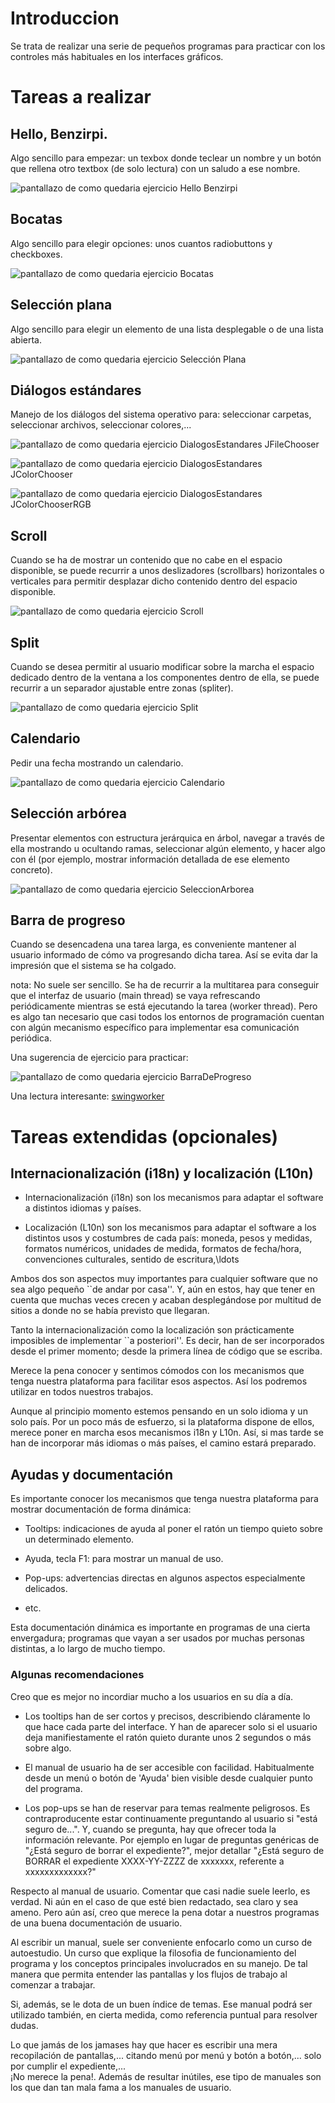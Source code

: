# Introduccion

Se trata de realizar una serie de pequeños programas para practicar con los controles más habituales en los interfaces gráficos.


# Tareas a realizar

## Hello, Benzirpi.

Algo sencillo para empezar: un texbox donde teclear un nombre y un botón que rellena otro textbox (de solo lectura) con un saludo a ese nombre.

![pantallazo de como quedaria ejercicio Hello Benzirpi](./imagenes/HelloBenzirpi-pantallazo-Java.png)

## Bocatas

Algo sencillo para elegir opciones: unos cuantos radiobuttons y checkboxes.

![pantallazo de como quedaria ejercicio Bocatas](./imagenes/Bocatas-pantallazo-Java.png)

## Selección plana

Algo sencillo para elegir un elemento de una lista desplegable o de una lista abierta.

![pantallazo de como quedaria ejercicio Selección Plana](./imagenes/SeleccionPlana-pantallazo-Java.png)

## Diálogos estándares

Manejo de los diálogos del sistema operativo para: seleccionar carpetas, seleccionar archivos, seleccionar colores,...

![pantallazo de como quedaria ejercicio DialogosEstandares JFileChooser](./imagenes/DialogosEstandares-JFileChooser-Java.png)

![pantallazo de como quedaria ejercicio DialogosEstandares JColorChooser](./imagenes/DialogosEstandares-JColorChooser-Swatches-Java.png)

![pantallazo de como quedaria ejercicio DialogosEstandares JColorChooserRGB](./imagenes/DialogosEstandares-JColorChooser-RGB-Java.png)

## Scroll

Cuando se ha de mostrar un contenido que no cabe en el espacio disponible, se puede recurrir a unos deslizadores (scrollbars) horizontales o verticales para permitir desplazar dicho contenido dentro del espacio disponible.

![pantallazo de como quedaria ejercicio Scroll](./imagenes/Scroll-pantallazo-Java.png)

## Split

Cuando se desea permitir al usuario modificar sobre la marcha el espacio dedicado dentro de la ventana a los componentes dentro de ella, se puede recurrir a un separador ajustable entre zonas (spliter).

![pantallazo de como quedaria ejercicio Split](./imagenes/Split-pantallazo-Java.png)

## Calendario

Pedir una fecha mostrando un calendario.

![pantallazo de como quedaria ejercicio Calendario](./imagenes/pendientedeponer.png)

## Selección arbórea

Presentar elementos con estructura jerárquica en árbol, navegar a través de ella mostrando u ocultando ramas, seleccionar algún elemento, y hacer algo con él (por ejemplo, mostrar información detallada de ese elemento concreto).


![pantallazo de como quedaria ejercicio SeleccionArborea](./imagenes/SeleccionArborea-pantallazo-Java.png)


## Barra de progreso

Cuando se desencadena una tarea larga, es conveniente mantener al usuario informado de cómo va progresando dicha tarea. Así se evita dar la impresión que el sistema se ha colgado.

nota: No suele ser sencillo. Se ha de recurrir a la multitarea para conseguir que el interfaz de usuario (main thread) se vaya refrescando periódicamente mientras se está ejecutando la tarea (worker thread). Pero es algo tan necesario que casi todos los entornos de programación cuentan con algún mecanismo específico para implementar esa comunicación periódica.

Una sugerencia de ejercicio para practicar:

![pantallazo de como quedaria ejercicio BarraDeProgreso](./imagenes/BarraDeProgreso-pantallazo-Java.png)

Una lectura interesante: [swingworker](https://www.oracle.com/technical-resources/articles/javase/swingworker.html)


# Tareas extendidas (opcionales)

## Internacionalización (i18n) y localización (L10n)

- Internacionalización (i18n) son los mecanismos para adaptar el software a distintos idiomas y países.

- Localización (L10n) son los mecanismos para adaptar el software a los distintos usos y costumbres de cada país: moneda, pesos y medidas, formatos numéricos, unidades de medida, formatos de fecha/hora, convenciones culturales, sentido de escritura,\ldots

Ambos dos son aspectos muy importantes para cualquier software que no sea algo pequeño ``de andar por casa''. Y, aún en estos, hay que tener en cuenta que muchas veces crecen y acaban desplegándose por multitud de sitios a donde no se había previsto que llegaran.

Tanto la internacionalización como la localización son prácticamente imposibles de implementar ``a posteriori''. Es decir, han de ser incorporados desde el primer momento; desde la primera línea de código que se escriba.

Merece la pena conocer y sentimos cómodos con los mecanismos que tenga nuestra plataforma para facilitar esos aspectos. Así los podremos utilizar en todos nuestros trabajos. 

Aunque al principio momento estemos pensando en un solo idioma y un solo país. Por un poco más de esfuerzo, si la plataforma dispone de ellos, merece poner en marcha esos mecanismos i18n y L10n. Así, si mas tarde se han de incorporar más idiomas o más países, el camino estará preparado.


## Ayudas y documentación

Es importante conocer los mecanismos que tenga nuestra plataforma para mostrar documentación de forma dinámica: 

- Tooltips: indicaciones de ayuda al poner el ratón un tiempo quieto sobre un determinado elemento. 

- Ayuda, tecla F1: para mostrar un manual de uso.

- Pop-ups: advertencias directas en algunos aspectos especialmente delicados. 

-  etc.

Esta documentación dinámica es importante en programas de una cierta envergadura; programas que vayan a ser usados por muchas personas distintas, a lo largo de mucho tiempo.

### Algunas recomendaciones

Creo que es mejor no incordiar mucho a los usuarios en su día a día. 

- Los tooltips han de ser cortos y precisos, describiendo cláramente lo que hace cada parte del interface. Y han de aparecer solo si el usuario deja manifiestamente el ratón quieto durante unos 2 segundos o más sobre algo. 

- El manual de usuario ha de ser accesible con facilidad. Habitualmente desde un menú o botón de 'Ayuda' bien visible desde cualquier punto del programa.

- Los pop-ups se han de reservar para temas realmente peligrosos. Es contraproducente estar continuamente preguntando al usuario si "está seguro de...". Y, cuando se pregunta, hay que ofrecer toda la información relevante. Por ejemplo en lugar de preguntas genéricas de "¿Está seguro de borrar el expediente?", mejor detallar "¿Está seguro de BORRAR el expediente XXXX-YY-ZZZZ de xxxxxxx, referente a xxxxxxxxxxxxx?"

Respecto al manual de usuario. Comentar que casi nadie suele leerlo, es verdad. Ni aún en el caso de que esté bien redactado, sea claro y sea ameno. Pero aún así, creo que merece la pena dotar a nuestros programas de una buena documentación de usuario. 

Al escribir un manual, suele ser conveniente enfocarlo como un curso de autoestudio. Un curso que explique la filosofia de funcionamiento del programa y los conceptos principales involucrados en su manejo. De tal manera que permita entender las pantallas y los flujos de trabajo al comenzar a trabajar.

Si, además, se le dota de un buen índice de temas. Ese manual podrá ser utilizado también, en cierta medida, como referencia puntual para resolver dudas.

Lo que jamás de los jamases hay que hacer es escribir una mera recopilación de pantallas,... citando menú por menú y botón a botón,... solo por cumplir el expediente,...  
¡No merece la pena!. Además de resultar inútiles, ese tipo de manuales son los que dan tan mala fama a los manuales de usuario.






